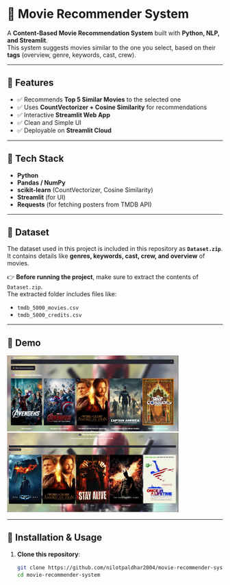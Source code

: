 # 🎥 Movie Recommender System

A **Content-Based Movie Recommendation System** built with **Python, NLP, and Streamlit**.  
This system suggests movies similar to the one you select, based on their **tags** (overview, genre, keywords, cast, crew).  

---

## 🔹 Features
- ✅ Recommends **Top 5 Similar Movies** to the selected one  
- ✅ Uses **CountVectorizer + Cosine Similarity** for recommendations  
- ✅ Interactive **Streamlit Web App**  
- ✅ Clean and Simple UI  
- ✅ Deployable on **Streamlit Cloud**  

---

## 🔹 Tech Stack
- **Python**
- **Pandas / NumPy**
- **scikit-learn** (CountVectorizer, Cosine Similarity)
- **Streamlit** (for UI)
- **Requests** (for fetching posters from TMDB API)

---

## 🔹 Dataset
The dataset used in this project is included in this repository as **`Dataset.zip`**.  
It contains details like **genres, keywords, cast, crew, and overview** of movies.  

👉 **Before running the project**, make sure to extract the contents of `Dataset.zip`.  
The extracted folder includes files like:
- `tmdb_5000_movies.csv`  
- `tmdb_5000_credits.csv`

---

## 🔹 Demo  

<p float="left">
  <img src="Images/Demo.png" alt="Demo Image 1" width="400"/>
  <img src="Images/Demo1.png" alt="Demo Image 2" width="400"/>
</p>

---

## 🔹 Installation & Usage

1. **Clone this repository**:
   ```bash
   git clone https://github.com/nilotpaldhar2004/movie-recommender-system.git
   cd movie-recommender-system
